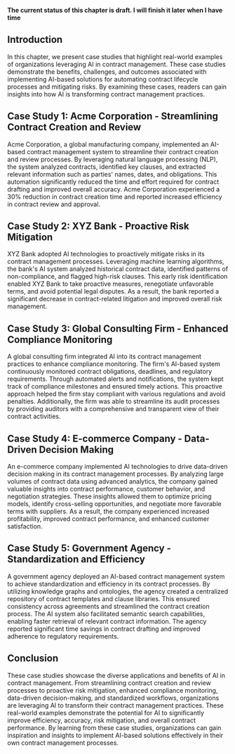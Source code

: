 **The current status of this chapter is draft. I will finish it later when I have time**

Introduction
------------

In this chapter, we present case studies that highlight real-world examples of organizations leveraging AI in contract management. These case studies demonstrate the benefits, challenges, and outcomes associated with implementing AI-based solutions for automating contract lifecycle processes and mitigating risks. By examining these cases, readers can gain insights into how AI is transforming contract management practices.

Case Study 1: Acme Corporation - Streamlining Contract Creation and Review
--------------------------------------------------------------------------

Acme Corporation, a global manufacturing company, implemented an AI-based contract management system to streamline their contract creation and review processes. By leveraging natural language processing (NLP), the system analyzed contracts, identified key clauses, and extracted relevant information such as parties' names, dates, and obligations. This automation significantly reduced the time and effort required for contract drafting and improved overall accuracy. Acme Corporation experienced a 30% reduction in contract creation time and reported increased efficiency in contract review and approval.

Case Study 2: XYZ Bank - Proactive Risk Mitigation
--------------------------------------------------

XYZ Bank adopted AI technologies to proactively mitigate risks in its contract management processes. Leveraging machine learning algorithms, the bank's AI system analyzed historical contract data, identified patterns of non-compliance, and flagged high-risk clauses. This early risk identification enabled XYZ Bank to take proactive measures, renegotiate unfavorable terms, and avoid potential legal disputes. As a result, the bank reported a significant decrease in contract-related litigation and improved overall risk management.

Case Study 3: Global Consulting Firm - Enhanced Compliance Monitoring
---------------------------------------------------------------------

A global consulting firm integrated AI into its contract management practices to enhance compliance monitoring. The firm's AI-based system continuously monitored contract obligations, deadlines, and regulatory requirements. Through automated alerts and notifications, the system kept track of compliance milestones and ensured timely actions. This proactive approach helped the firm stay compliant with various regulations and avoid penalties. Additionally, the firm was able to streamline its audit processes by providing auditors with a comprehensive and transparent view of their contract activities.

Case Study 4: E-commerce Company - Data-Driven Decision Making
--------------------------------------------------------------

An e-commerce company implemented AI technologies to drive data-driven decision making in its contract management processes. By analyzing large volumes of contract data using advanced analytics, the company gained valuable insights into contract performance, customer behavior, and negotiation strategies. These insights allowed them to optimize pricing models, identify cross-selling opportunities, and negotiate more favorable terms with suppliers. As a result, the company experienced increased profitability, improved contract performance, and enhanced customer satisfaction.

Case Study 5: Government Agency - Standardization and Efficiency
----------------------------------------------------------------

A government agency deployed an AI-based contract management system to achieve standardization and efficiency in its contract processes. By utilizing knowledge graphs and ontologies, the agency created a centralized repository of contract templates and clause libraries. This ensured consistency across agreements and streamlined the contract creation process. The AI system also facilitated semantic search capabilities, enabling faster retrieval of relevant contract information. The agency reported significant time savings in contract drafting and improved adherence to regulatory requirements.

Conclusion
----------

These case studies showcase the diverse applications and benefits of AI in contract management. From streamlining contract creation and review processes to proactive risk mitigation, enhanced compliance monitoring, data-driven decision-making, and standardized workflows, organizations are leveraging AI to transform their contract management practices. These real-world examples demonstrate the potential for AI to significantly improve efficiency, accuracy, risk mitigation, and overall contract performance. By learning from these case studies, organizations can gain inspiration and insights to implement AI-based solutions effectively in their own contract management processes.
